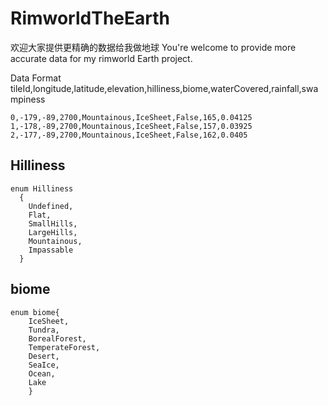 # RimworldTheEarth
欢迎大家提供更精确的数据给我做地球
You're welcome to provide more accurate data for my rimworld Earth project.

Data Format
tileId,longitude,latitude,elevation,hilliness,biome,waterCovered,rainfall,swampiness
```
0,-179,-89,2700,Mountainous,IceSheet,False,165,0.04125
1,-178,-89,2700,Mountainous,IceSheet,False,157,0.03925
2,-177,-89,2700,Mountainous,IceSheet,False,162,0.0405
```
## Hilliness
```
enum Hilliness
  {
    Undefined,
    Flat,
    SmallHills,
    LargeHills,
    Mountainous,
    Impassable
  }
```
## biome
```
enum biome{
    IceSheet,
    Tundra,
    BorealForest,
    TemperateForest,
    Desert,
    SeaIce,
    Ocean,
    Lake
    }
```
